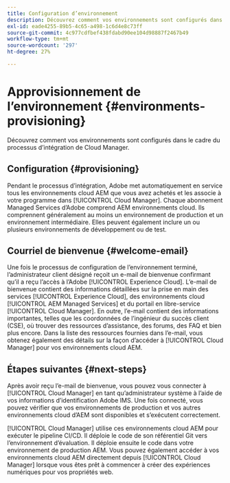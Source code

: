 ```yaml
---
title: Configuration d’environnement
description: Découvrez comment vos environnements sont configurés dans le cadre du processus d’intégration de Cloud Manager.
exl-id: eade4255-89b5-4c65-a498-1c6d4e8c73ff
source-git-commit: 4c977cdfbef438fdabd90ee104d98887f2467b49
workflow-type: tm+mt
source-wordcount: '297'
ht-degree: 27%

---
```



# Approvisionnement de l’environnement {#environments-provisioning}

Découvrez comment vos environnements sont configurés dans le cadre du processus d’intégration de Cloud Manager.

## Configuration {#provisioning}

Pendant le processus d’intégration, Adobe met automatiquement en service tous les environnements cloud AEM que vous avez achetés et les associe à votre programme dans [!UICONTROL Cloud Manager]. Chaque abonnement Managed Services d’Adobe comprend AEM environnements cloud. Ils comprennent généralement au moins un environnement de production et un environnement intermédiaire. Elles peuvent également inclure un ou plusieurs environnements de développement ou de test.

## Courriel de bienvenue {#welcome-email}

Une fois le processus de configuration de l’environnement terminé, l’administrateur client désigné reçoit un e-mail de bienvenue confirmant qu’il a reçu l’accès à l’Adobe [!UICONTROL Experience Cloud]. L’e-mail de bienvenue contient des informations détaillées sur la prise en main des services [!UICONTROL Experience Cloud], des environnements cloud [!UICONTROL AEM Managed Services] et du portail en libre-service [!UICONTROL Cloud Manager]. En outre, l’e-mail contient des informations importantes, telles que les coordonnées de l’ingénieur du succès client (CSE), où trouver des ressources d’assistance, des forums, des FAQ et bien plus encore. Dans la liste des ressources fournies dans l’e-mail, vous obtenez également des détails sur la façon d’accéder à [!UICONTROL Cloud Manager] pour vos environnements cloud AEM.

## Étapes suivantes {#next-steps}

Après avoir reçu l’e-mail de bienvenue, vous pouvez vous connecter à [!UICONTROL Cloud Manager] en tant qu’administrateur système à l’aide de vos informations d’identification Adobe IMS. Une fois connecté, vous pouvez vérifier que vos environnements de production et vos autres environnements cloud d’AEM sont disponibles et s’exécutent correctement.

[!UICONTROL Cloud Manager] utilise ces environnements cloud AEM pour exécuter le pipeline CI/CD. Il déploie le code de son référentiel Git vers l’environnement d’évaluation. Il déploie ensuite le code dans votre environnement de production AEM. Vous pouvez également accéder à vos environnements cloud AEM directement depuis [!UICONTROL Cloud Manager] lorsque vous êtes prêt à commencer à créer des expériences numériques pour vos propriétés web.
